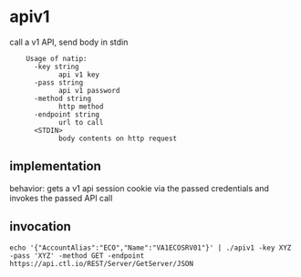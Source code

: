 # apiv1

call a v1 API, send body in stdin

        Usage of natip:
          -key string
                api v1 key
          -pass string
                api v1 password
          -method string
                http method
          -endpoint string
                url to call
          <STDIN>
                body contents on http request


## implementation

behavior: gets a v1 api session cookie via the passed credentials and invokes
the passed API call


## invocation

`echo '{"AccountAlias":"ECO","Name":"VA1ECOSRV01"}' | ./apiv1 -key XYZ -pass 'XYZ' -method GET -endpoint https://api.ctl.io/REST/Server/GetServer/JSON`
